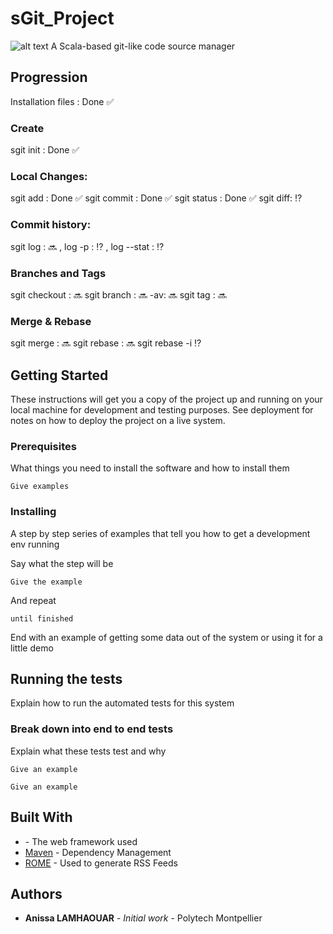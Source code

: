 # sGit_Project

           
![alt text](https://i.ibb.co/4tVTVjy/Capture-d-cran-2019-10-11-05-16-38.png)
 A Scala-based git-like code source manager
 
 ## Progression
 
 Installation files : Done :white_check_mark:
 
 ### Create 
 sgit init : Done :white_check_mark:
 
 ### Local Changes:
 sgit add : Done :white_check_mark: 
   sgit commit : Done :white_check_mark: 
 sgit status :  Done :white_check_mark: 
 sgit diff:  :interrobang: 
 
  ### Commit history:
 sgit log :   :soon:
      , log -p :   :interrobang:
      , log --stat :   :interrobang:
 
 ### Branches and Tags          
 sgit checkout : :soon:
 sgit branch <branch name>:   :soon:
             -av:   :soon:
 sgit tag <branch name>:   :soon:

### Merge & Rebase
sgit merge <branch>:    :soon:
sgit rebase <branch>:  :soon:
sgit rebase -i <commit hash or banch name>  :interrobang:

 
## Getting Started

These instructions will get you a copy of the project up and running on your local machine for development and testing purposes. See deployment for notes on how to deploy the project on a live system.

### Prerequisites

What things you need to install the software and how to install them

```
Give examples
```

### Installing

A step by step series of examples that tell you how to get a development env running

Say what the step will be

```
Give the example
```

And repeat

```
until finished
```

End with an example of getting some data out of the system or using it for a little demo

## Running the tests

Explain how to run the automated tests for this system

### Break down into end to end tests

Explain what these tests test and why

```
Give an example
```

```
Give an example
```

## Built With

* [](http://www.dropwizard.io/1.0.2/docs/) - The web framework used
* [Maven](https://maven.apache.org/) - Dependency Management
* [ROME](https://rometools.github.io/rome/) - Used to generate RSS Feeds


## Authors

* **Anissa LAMHAOUAR** - *Initial work* - Polytech Montpellier




